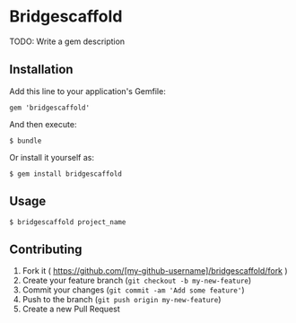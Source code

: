 # Bridgescaffold

TODO: Write a gem description

## Installation

Add this line to your application's Gemfile:

    gem 'bridgescaffold'

And then execute:

    $ bundle

Or install it yourself as:

    $ gem install bridgescaffold

## Usage

    $ bridgescaffold project_name

## Contributing

1. Fork it ( https://github.com/[my-github-username]/bridgescaffold/fork )
2. Create your feature branch (`git checkout -b my-new-feature`)
3. Commit your changes (`git commit -am 'Add some feature'`)
4. Push to the branch (`git push origin my-new-feature`)
5. Create a new Pull Request